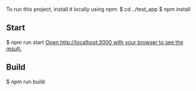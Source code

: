 To run this project, install it locally using npm:
$ cd ../test_app
$ npm install

## Start
$ npm run start
[Open http://localhost:3000 with your browser to see the result.](http://localhost:3000)

## Build
$ npm run build
